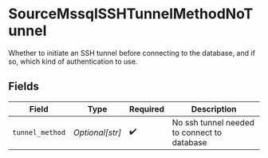# SourceMssqlSSHTunnelMethodNoTunnel

Whether to initiate an SSH tunnel before connecting to the database, and if so, which kind of authentication to use.


## Fields

| Field                                       | Type                                        | Required                                    | Description                                 |
| ------------------------------------------- | ------------------------------------------- | ------------------------------------------- | ------------------------------------------- |
| `tunnel_method`                             | *Optional[str]*                             | :heavy_check_mark:                          | No ssh tunnel needed to connect to database |
